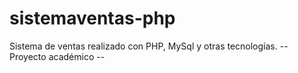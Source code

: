 # sistemaventas-php
Sistema de ventas realizado con PHP, MySql y otras tecnologías.
-- Proyecto académico --
